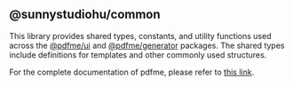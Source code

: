 ## @sunnystudiohu/common

This library provides shared types, constants, and utility functions used across the [@pdfme/ui](https://www.npmjs.com/package/@pdfme/ui) and [@pdfme/generator](https://www.npmjs.com/package/@pdfme/generator) packages. The shared types include definitions for templates and other commonly used structures.

For the complete documentation of pdfme, please refer to [this link](https://pdfme.com/docs/getting-started).